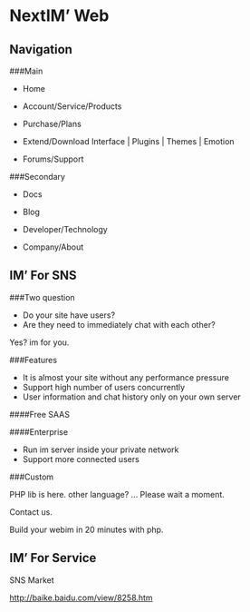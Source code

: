 NextIM’ Web
===============================================

Navigation
-----------------------------------------------

###Main

*	Home

*	Account/Service/Products

*	Purchase/Plans

*	Extend/Download  Interface | Plugins | Themes | Emotion

*	Forums/Support

###Secondary

*	Docs

*	Blog

*	Developer/Technology

*	Company/About



IM’ For SNS
-----------------------------------------------


###Two question

*	Do your site have users?
*	Are they need to immediately chat with each other?

Yes? im for you.

###Features

*	It is almost your site without any performance pressure
*	Support high number of users concurrently
*	User information and chat history only on your own server


####Free SAAS

####Enterprise

*	Run im server inside your private network
*	Support more connected users

###Custom

PHP lib is here.
other language? ... Please wait a moment.

Contact us.

Build your webim in 20 minutes with php.


IM’ For Service
-----------------------------------------------------


SNS Market

http://baike.baidu.com/view/8258.htm


